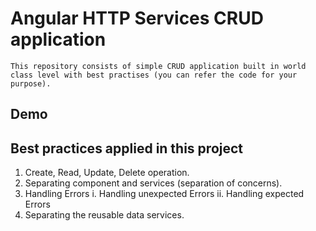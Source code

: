 # Angular HTTP Services CRUD application
    This repository consists of simple CRUD application built in world class level with best practises (you can refer the code for your purpose).

## Demo 


## Best practices applied in this project
  1. Create, Read, Update, Delete operation.
  2. Separating component and services (separation of concerns).
  3. Handling Errors
    i. Handling unexpected Errors
    ii. Handling expected Errors
  4. Separating the reusable data services.
